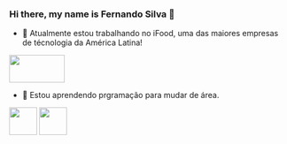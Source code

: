 ### Hi there, my name is Fernando Silva 👋

- 🔭 Atualmente estou trabalhando no iFood, uma das maiores empresas de técnologia da América Latina!

<img loading="lazy" src="file:///C:/Users/Fernando/Downloads/ifood.svg" width="100" height="50"/>

- 🌱 Estou aprendendo prgramação para mudar de área.

<img loading="lazy" src="https://cdn.jsdelivr.net/gh/devicons/devicon/icons/javascript/javascript-plain.svg" width="50" height="50"/>  <img loading="lazy" src="https://cdn.jsdelivr.net/gh/devicons/devicon/icons/git/git-original.svg" width="50" height="50"/>

<!--
**Fesilvaea/Fesilvaea** is a ✨ _special_ ✨ repository because its `README.md` (this file) appears on your GitHub profile.

Here are some ideas to get you started:

- 🔭 I’m currently working on ...
- 🌱 I’m currently learning ...
- 👯 I’m looking to collaborate on ...
- 🤔 I’m looking for help with ...
- 💬 Ask me about ...
- 📫 How to reach me: ...
- 😄 Pronouns: ...
- ⚡ Fun fact: ...
-->
